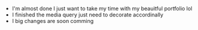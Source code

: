 - I'm almost done I just want to take my time with my beauitful portfolio lol
- I finished the media query just need to decorate accordinally
- I big changes are soon comming 
